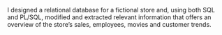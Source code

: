 I designed a relational database for a fictional store and, using both SQL and PL/SQL, modified and extracted relevant information that offers an overview of the store’s sales, employees, movies and customer trends.

